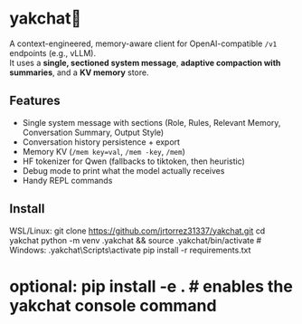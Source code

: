 # yakchat🐼

A context-engineered, memory-aware client for OpenAI-compatible `/v1` endpoints (e.g., vLLM).  
It uses a **single, sectioned system message**, **adaptive compaction with summaries**, and a **KV memory** store.

## Features
- Single system message with sections (Role, Rules, Relevant Memory, Conversation Summary, Output Style)
- Conversation history persistence + export
- Memory KV (`/mem key=val`, `/mem -key`, `/mem`)
- HF tokenizer for Qwen (fallbacks to tiktoken, then heuristic)
- Debug mode to print what the model actually receives
- Handy REPL commands

## Install
WSL/Linux:
git clone https://github.com/jrtorrez31337/yakchat.git
cd yakchat
python -m venv .yakchat && source .yakchat/bin/activate   # Windows: .yakchat\Scripts\activate
pip install -r requirements.txt
# optional: pip install -e .   # enables the yakchat console command
